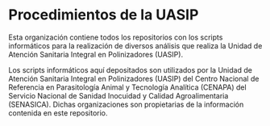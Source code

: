# Procedimientos de la UASIP
Esta organización contiene todos los repositorios con los scripts informáticos para la realización de diversos análisis que realiza la Unidad de Atención Sanitaria Integral en Polinizadores (UASIP).

Los scripts informáticos aquí depositados son utilizados por la Unidad de Atención Sanitaria Integral en Polinizadores (UASIP) del Centro Nacional de Referencia en Parasitología Animal y Tecnología Analítica (CENAPA) del Servicio Nacional de Sanidad Inocuidad y Calidad Agroalimentaria (SENASICA). Dichas organizaciones son propietarias de la información contenida en este repositorio.
